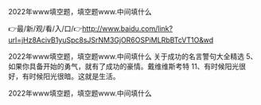 2022年www填空题，填空题www.中间填什么

👉最/新/观/看/入/口/👉http://www.baidu.com/link?url=jHz8AcivB1yuSpc8sJSrNM3GjOR6OSPiMLRbBTcVT1O&wd

2022年www填空题，填空题www.中间填什么	关于成功的名言警句大全精选	5、如果你具备开始的勇气，就有了成功的豪情。戴维维斯考特
	11、有时候阳光很好，有时候阳光很暗。这就是生活。


2022年www填空题，填空题www.中间填什么
